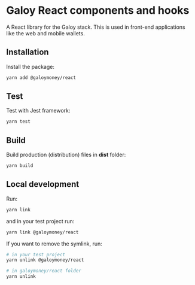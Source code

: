 # Galoy React components and hooks

A React library for the Galoy stack. This is used in front-end applications like the web and mobile wallets.

## Installation

Install the package:

```bash
yarn add @galoymoney/react
```

## Test

Test with Jest framework:

```bash
yarn test
```

## Build

Build production (distribution) files in **dist** folder:

```bash
yarn build
```

## Local development

Run:

```bash
yarn link
```

and in your test project run:

```bash
yarn link @galoymoney/react
```

If you want to remove the symlink, run:

```bash
# in your test project
yarn unlink @galoymoney/react

# in galoymoney/react folder
yarn unlink
```
